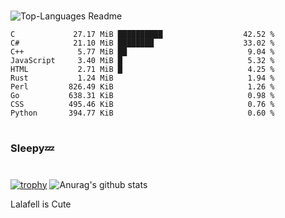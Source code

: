 #

![Top-Languages Readme](https://github.com/MogsFriend/MogsFriend/workflows/Top-Languages%20Readme/badge.svg)

<!--START_SECTION:top_language-->
```text
C             27.17 MiB ██████████                  42.52 %
C#            21.10 MiB ████████                    33.02 %
C++            5.77 MiB ██                           9.04 %
JavaScript     3.40 MiB █                            5.32 %
HTML           2.71 MiB █                            4.25 %
Rust           1.24 MiB                              1.94 %
Perl         826.49 KiB                              1.26 %
Go           638.31 KiB                              0.98 %
CSS          495.46 KiB                              0.76 %
Python       394.77 KiB                              0.60 %
```
<!--END_SECTION:top_language-->

#
### Sleepy💤
#
[![trophy](https://github-profile-trophy.vercel.app/?username=MogsFriend&theme=onedark)](https://github.com/ryo-ma/github-profile-trophy)
![Anurag's github stats](https://github-readme-stats.vercel.app/api?username=MogsFriend&hide=prs,issues,contribs&count_private=true)

Lalafell is Cute
<!--
**MogsFriend/MogsFriend** is a ✨ _special_ ✨ repository because its `README.md` (this file) appears on your GitHub profile.

Here are some ideas to get you started:

- 🔭 I’m currently working on ...
- 🌱 I’m currently learning ...
- 👯 I’m looking to collaborate on ...
- 🤔 I’m looking for help with ...
- 💬 Ask me about ...
- 📫 How to reach me: ...
- 😄 Pronouns: ...
- ⚡ Fun fact: ...
-->

